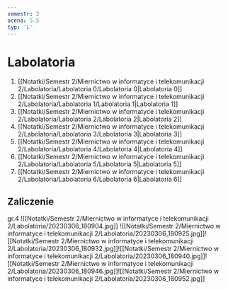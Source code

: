 ```yaml
---
semestr: 2
ocena: 5.5
typ: 'L'
---
```


# Labolatoria
1. [[Notatki/Semestr 2/Miernictwo w informatyce i telekomunikacji 2/Labolatoria/Labolatoria 0/Labolatoria 0|Labolatoria 0]]
2. [[Notatki/Semestr 2/Miernictwo w informatyce i telekomunikacji 2/Labolatoria/Labolatoria 1/Labolatoria 1|Labolatoria 1]]
3. [[Notatki/Semestr 2/Miernictwo w informatyce i telekomunikacji 2/Labolatoria/Labolatoria 2/Labolatoria 2|Labolatoria 2]]
4. [[Notatki/Semestr 2/Miernictwo w informatyce i telekomunikacji 2/Labolatoria/Labolatoria 3/Labolatoria 3|Labolatoria 3]]
5. [[Notatki/Semestr 2/Miernictwo w informatyce i telekomunikacji 2/Labolatoria/Labolatoria 4/Labolatoria 4|Labolatoria 4]]
6. [[Notatki/Semestr 2/Miernictwo w informatyce i telekomunikacji 2/Labolatoria/Labolatoria 5/Labolatoria 5|Labolatoria 5]]
7. [[Notatki/Semestr 2/Miernictwo w informatyce i telekomunikacji 2/Labolatoria/Labolatoria 6/Labolatoria 6|Labolatoria 6]]

## Zaliczenie

gr.4
![[Notatki/Semestr 2/Miernictwo w informatyce i telekomunikacji 2/Labolatoria/20230306_180904.jpg]]
![[Notatki/Semestr 2/Miernictwo w informatyce i telekomunikacji 2/Labolatoria/20230306_180925.jpg]]![[Notatki/Semestr 2/Miernictwo w informatyce i telekomunikacji 2/Labolatoria/20230306_180932.jpg]]![[Notatki/Semestr 2/Miernictwo w informatyce i telekomunikacji 2/Labolatoria/20230306_180940.jpg]]![[Notatki/Semestr 2/Miernictwo w informatyce i telekomunikacji 2/Labolatoria/20230306_180946.jpg]]![[Notatki/Semestr 2/Miernictwo w informatyce i telekomunikacji 2/Labolatoria/20230306_180952.jpg]]